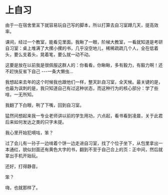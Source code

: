 # 上自习

由于一在宿舍里呆下就容易玩自己写的脚本，所以打算去自习室蹲几天，提高效率。

课间，经过一个教室，能看见里面。我瞅了一眼，阶梯大教室，一看就知道是考研自习室：桌上堆满了大摞小摞的书，几乎没空地儿，稀稀疏疏几个人，全在低着头，要么支着头，晃着笔，要么就一动不动。

这要是放在以前我是很佩服这群人的：你看看，你瞅瞅，多有毅力，有毅力啊！还不赶快反省下自己 ---一条大懒虫...

我想起来去年的这个时候我也跟他们一样，整天趴自习室，全天候。最关键的是，也最为讽刺的是，我只知道自己有过这种状态，而这种行为的核心部分：学了些啥，一无所知。

我翻了下白眼，咧了下嘴，回到自习室。

猛然间想起来我一专业老师讲以前的学生用功，六点起，看书看到凌晨，关于此君后来如何发达之类的只字未提。

我心里开始犯嘀咕，笨？

过了会儿有一孙子一边啃着个饼一边走进自习室，找了个位子坐下，从包里拿出一本通红，貌似封面还有黄色大字的书，翻到不至于自己合上的页：正中间，然后就拿出手机开始玩。

还好，打得静音。

笨？

嗨，也就那样了。
